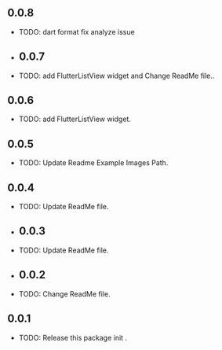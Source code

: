 ## 0.0.8
* TODO: dart format fix analyze issue

* ## 0.0.7
* TODO: add FlutterListView widget and Change ReadMe file..

## 0.0.6
* TODO: add FlutterListView widget.

## 0.0.5
* TODO: Update Readme Example Images Path.

## 0.0.4
* TODO: Update ReadMe file.

* ## 0.0.3
* TODO: Update ReadMe file.

* ## 0.0.2
* TODO: Change ReadMe file.

## 0.0.1
* TODO: Release this package init .

